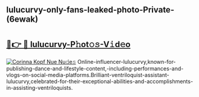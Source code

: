 ## lulucurvy-only-fans​-leaked-photo​-Private-(6ewak)


# <h2><a href="https://mediaupload.pro?title=lulucurvy&ref=git">🔗👉 🔴 lulucurvy-P𝚑ot𝚘𝚜-V𝚒d𝚎o</a></h2>

[![Corinna Kopf Nue Nu𝚍e𝚜](https://i.imgur.com/0qMVB7G.gif)](https://mediaupload.pro?title=lulucurvy&ref=git)
Online-influencer-lulucurvy,known-for-publishing-dance-and-lifestyle-content,-including-performances-and-vlogs-on-social-media-platforms.Brilliant-ventriloquist-assistant-lulucurvy,celebrated-for-their-exceptional-abilities-and-accomplishments-in-assisting-ventriloquists.  